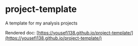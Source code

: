 # project-template
A template for my analysis projects

Rendered doc: [https://yousefi138.github.io/project-template/](https://yousefi138.github.io/project-template/)